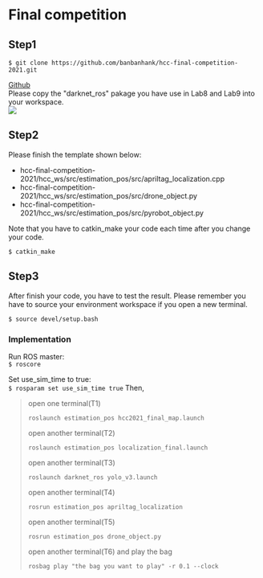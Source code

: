 # Final competition #
## Step1
```
$ git clone https://github.com/banbanhank/hcc-final-competition-2021.git
```
[Github](https://github.com/banbanhank/hcc-final-competition-2021)  
Please copy the "darknet_ros" pakage you have use in Lab8 and Lab9 into your workspace.  
![](https://imgur.com/0dVP4uY.png)  

## Step2
Please finish the template shown below:
* hcc-final-competition-2021/hcc_ws/src/estimation_pos/src/apriltag_localization.cpp
* hcc-final-competition-2021/hcc_ws/src/estimation_pos/src/drone_object.py
* hcc-final-competition-2021/hcc_ws/src/estimation_pos/src/pyrobot_object.py

Note that you have to catkin_make your code each time after you change your code.
```
$ catkin_make
```
## Step3
After finish your code, you have to test the result.
Please remember you have to source your environment workspace if you open a new terminal.
```
$ source devel/setup.bash
```
### Implementation

Run ROS master:  
`$ roscore`

Set use_sim_time to true:  
`$ rosparam set use_sim_time true`
Then, 

> open one terminal(T1)
> ```
> roslaunch estimation_pos hcc2021_final_map.launch
> ```
> open another terminal(T2)
> ```
> roslaunch estimation_pos localization_final.launch
> ```
> open another terminal(T3)
> ```
> roslaunch darknet_ros yolo_v3.launch
> ```
> open another terminal(T4)  
> ```
> rosrun estimation_pos apriltag_localization 
> ```
> open another terminal(T5)
> ```
> rosrun estimation_pos drone_object.py
> ```
> open another terminal(T6) and play the bag
> ```
> rosbag play "the bag you want to play" -r 0.1 --clock
> ```
